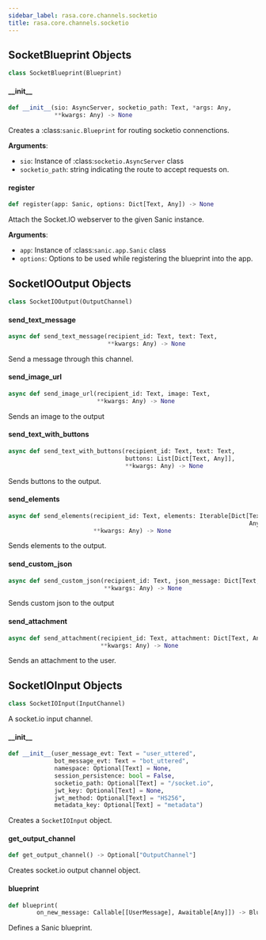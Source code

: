 ```yaml
---
sidebar_label: rasa.core.channels.socketio
title: rasa.core.channels.socketio
---
```

## SocketBlueprint Objects

```python
class SocketBlueprint(Blueprint)
```

#### \_\_init\_\_

```python
def __init__(sio: AsyncServer, socketio_path: Text, *args: Any,
             **kwargs: Any) -> None
```

Creates a :class:`sanic.Blueprint` for routing socketio connenctions.

**Arguments**:

- `sio`: Instance of :class:`socketio.AsyncServer` class
- `socketio_path`: string indicating the route to accept requests on.

#### register

```python
def register(app: Sanic, options: Dict[Text, Any]) -> None
```

Attach the Socket.IO webserver to the given Sanic instance.

**Arguments**:

- `app`: Instance of :class:`sanic.app.Sanic` class
- `options`: Options to be used while registering the
blueprint into the app.

## SocketIOOutput Objects

```python
class SocketIOOutput(OutputChannel)
```

#### send\_text\_message

```python
async def send_text_message(recipient_id: Text, text: Text,
                            **kwargs: Any) -> None
```

Send a message through this channel.

#### send\_image\_url

```python
async def send_image_url(recipient_id: Text, image: Text,
                         **kwargs: Any) -> None
```

Sends an image to the output

#### send\_text\_with\_buttons

```python
async def send_text_with_buttons(recipient_id: Text, text: Text,
                                 buttons: List[Dict[Text, Any]],
                                 **kwargs: Any) -> None
```

Sends buttons to the output.

#### send\_elements

```python
async def send_elements(recipient_id: Text, elements: Iterable[Dict[Text,
                                                                    Any]],
                        **kwargs: Any) -> None
```

Sends elements to the output.

#### send\_custom\_json

```python
async def send_custom_json(recipient_id: Text, json_message: Dict[Text, Any],
                           **kwargs: Any) -> None
```

Sends custom json to the output

#### send\_attachment

```python
async def send_attachment(recipient_id: Text, attachment: Dict[Text, Any],
                          **kwargs: Any) -> None
```

Sends an attachment to the user.

## SocketIOInput Objects

```python
class SocketIOInput(InputChannel)
```

A socket.io input channel.

#### \_\_init\_\_

```python
def __init__(user_message_evt: Text = "user_uttered",
             bot_message_evt: Text = "bot_uttered",
             namespace: Optional[Text] = None,
             session_persistence: bool = False,
             socketio_path: Optional[Text] = "/socket.io",
             jwt_key: Optional[Text] = None,
             jwt_method: Optional[Text] = "HS256",
             metadata_key: Optional[Text] = "metadata")
```

Creates a ``SocketIOInput`` object.

#### get\_output\_channel

```python
def get_output_channel() -> Optional["OutputChannel"]
```

Creates socket.io output channel object.

#### blueprint

```python
def blueprint(
        on_new_message: Callable[[UserMessage], Awaitable[Any]]) -> Blueprint
```

Defines a Sanic blueprint.

